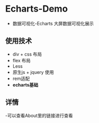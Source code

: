# Echarts-Demo
- 数据可视化-Echarts 大屏数据可视化展示
## 使用技术
- div + css 布局
- flex 布局
- Less
- 原生js + jquery 使用
- rem适配
- **echarts基础**
## 详情
-可以查看About里的链接进行查看
